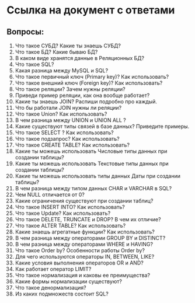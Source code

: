 # Ссылка на документ с ответами  
## Вопросы:  
1. Что такое СУБД? Какие ты знаешь СУБД?  
1. Что такое БД? Какие бываю БД?  
1. В каком виде хранятся данные в Реляционных БД?  
1. Что такое SQL?  
1. Какая разница между MySQL и SQL?  
1. Что такое первичный ключ (Primary key)? Как использовать?  
1. Что такое внешний ключ (Foreign key)? Как использовать?  
1. Что такое реляции? Зачем нужны реляции?  
1. Приведи пример реляции, как она вообще работает?  
1. Какие ты знаешь JOIN? Распиши подробно про каждый.  
1. Что бы работали JOIN нужны ли реляции?  
1. Что такое Union? Как использовать?  
1. В чем разница между UNION и UNION ALL ?  
1. Какие существуют типы связей в базе данных? Приведите примеры.  
1. Что такое SELECT ? Как использовать?  
1. Что такое подзапрос? Как использовать?  
1. Что такое CREATE TABLE? Как использовать?  
1. Какие ты можешь использовать Числовые типы данных при создании таблицы?  
1. Какие ты можешь использовать Текстовые типы данных при создании таблицы?  
1. Какие ты можешь использовать типы данных Даты при создании таблицы?  
1. В чем разница между типом данных CHAR и VARCHAR в SQL?  
1. Чем NULL отличается от 0?  
1. Какие ограничения существуют при создании таблиц?  
1. Что такое INSERT INTO? Как использовать?  
1. Что такое Update? Как использовать?  
1. Что такое DELETE, TRUNCATE и DROP? В чем их отличие?  
1. Что такое ALTER TABLE? Как использовать?  
1. Какие знаешь агрегатные функции? Как использовать?  
1. В чем разница между операторами GROUP BY и DISTINCT?  
1. В чем разница между операторами WHERE и HAVING?  
1. Что такое Order by? Особенности работы Order by?  
1. Для чего используются операторы IN, BETWEEN, LIKE?  
1. Какие условия выполнения операторов OR и AND?  
1. Как работает оператор LIMIT?  
1. Что такое нормализация и каковы ее преимущества?  
1. Какие формы нормализации существуют?  
1. Что такое денормализация?  
1. Из каких подмножеств состоит SQL?  
